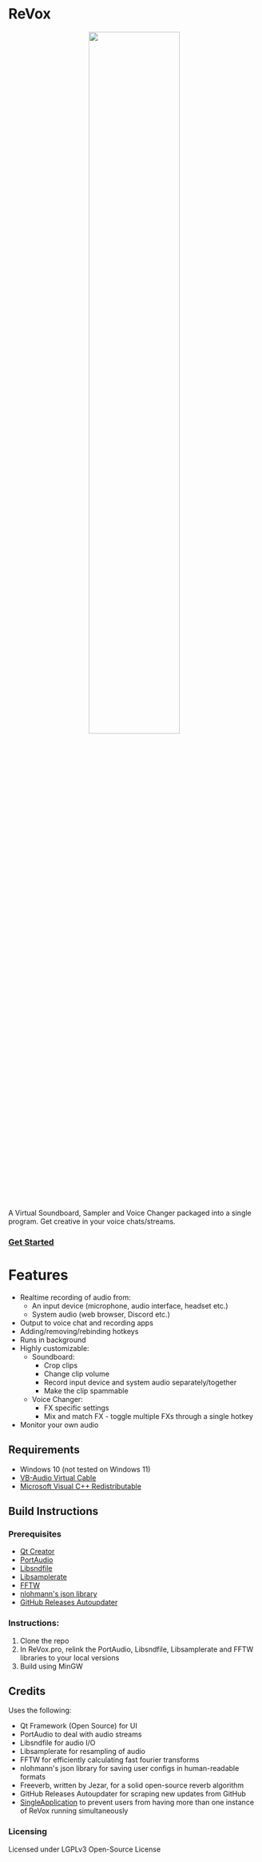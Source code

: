 # ReVox
<p align="center"><image src="https://github.com/andre-tm-hui/VirtualSnS/blob/master/images/intro.gif" width="60%"></image></p>

A Virtual Soundboard, Sampler and Voice Changer packaged into a single program. Get creative in your voice chats/streams.

### [Get Started](https://github.com/andre-tm-hui/ReVox/wiki/Installation)

# Features
  - Realtime recording of audio from:
    - An input device (microphone, audio interface, headset etc.)
    - System audio (web browser, Discord etc.)
  - Output to voice chat and recording apps
  - Adding/removing/rebinding hotkeys
  - Runs in background
  - Highly customizable:
    - Soundboard:
      - Crop clips
      - Change clip volume
      - Record input device and system audio separately/together
      - Make the clip spammable
    - Voice Changer:
      - FX specific settings
      - Mix and match FX - toggle multiple FXs through a single hotkey
  - Monitor your own audio

## Requirements
  - Windows 10 (not tested on Windows 11)
  - [VB-Audio Virtual Cable](https://vb-audio.com/Cable/)
  - [Microsoft Visual C++ Redistributable](https://aka.ms/vs/17/release/vc_redist.x64.exe)

## Build Instructions
### Prerequisites
  - [Qt Creator](https://qt.io)
  - [PortAudio](https://github.com/PortAudio/portaudio/)
  - [Libsndfile](https://github.com/libsndfile/libsndfile/)
  - [Libsamplerate](https://github.com/libsndfile/libsamplerate)
  - [FFTW](https://www.fftw.org/)
  - [nlohmann's json library](https://github.com/nlohmann/json)
  - [GitHub Releases Autoupdater](https://github.com/VioletGiraffe/github-releases-autoupdater)
### Instructions:
1. Clone the repo
2. In ReVox.pro, relink the PortAudio, Libsndfile, Libsamplerate and FFTW libraries to your local versions
3. Build using MinGW

## Credits
Uses the following:
  - Qt Framework (Open Source) for UI
  - PortAudio to deal with audio streams
  - Libsndfile for audio I/O
  - Libsamplerate for resampling of audio
  - FFTW for efficiently calculating fast fourier transforms
  - nlohmann's json library for saving user configs in human-readable formats
  - Freeverb, written by Jezar, for a solid open-source reverb algorithm
  - GitHub Releases Autoupdater for scraping new updates from GitHub
  - [SingleApplication](https://github.com/itay-grudev/SingleApplication) to prevent users from having more than one instance of ReVox running simultaneously
  
### Licensing
Licensed under LGPLv3 Open-Source License
